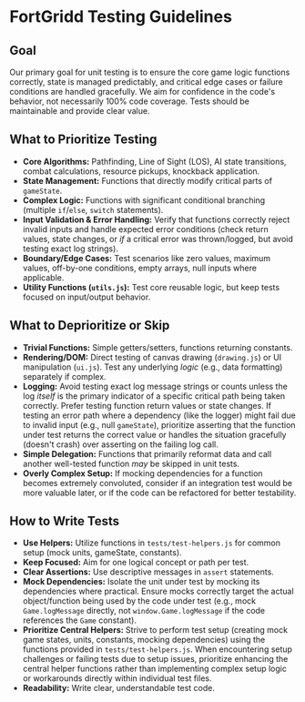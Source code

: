 # FortGridd Testing Guidelines

## Goal
Our primary goal for unit testing is to ensure the core game logic functions correctly, state is managed predictably, and critical edge cases or failure conditions are handled gracefully. We aim for confidence in the code's behavior, not necessarily 100% code coverage. Tests should be maintainable and provide clear value.

## What to Prioritize Testing
*   **Core Algorithms:** Pathfinding, Line of Sight (LOS), AI state transitions, combat calculations, resource pickups, knockback application.
*   **State Management:** Functions that directly modify critical parts of `gameState`.
*   **Complex Logic:** Functions with significant conditional branching (multiple `if`/`else`, `switch` statements).
*   **Input Validation & Error Handling:** Verify that functions correctly reject invalid inputs and handle expected error conditions (check return values, state changes, or *if* a critical error was thrown/logged, but avoid testing exact log strings).
*   **Boundary/Edge Cases:** Test scenarios like zero values, maximum values, off-by-one conditions, empty arrays, null inputs where applicable.
*   **Utility Functions (`utils.js`):** Test core reusable logic, but keep tests focused on input/output behavior.

## What to Deprioritize or Skip
*   **Trivial Functions:** Simple getters/setters, functions returning constants.
*   **Rendering/DOM:** Direct testing of canvas drawing (`drawing.js`) or UI manipulation (`ui.js`). Test any underlying *logic* (e.g., data formatting) separately if complex.
*   **Logging:** Avoid testing exact log message strings or counts unless the log *itself* is the primary indicator of a specific critical path being taken correctly. Prefer testing function return values or state changes. If testing an error path where a dependency (like the logger) might fail due to invalid input (e.g., null `gameState`), prioritize asserting that the function under test returns the correct value or handles the situation gracefully (doesn't crash) over asserting on the failing log call.
*   **Simple Delegation:** Functions that primarily reformat data and call another well-tested function *may* be skipped in unit tests.
*   **Overly Complex Setup:** If mocking dependencies for a function becomes extremely convoluted, consider if an integration test would be more valuable later, or if the code can be refactored for better testability.

## How to Write Tests
*   **Use Helpers:** Utilize functions in `tests/test-helpers.js` for common setup (mock units, gameState, constants).
*   **Keep Focused:** Aim for one logical concept or path per test.
*   **Clear Assertions:** Use descriptive messages in `assert` statements.
*   **Mock Dependencies:** Isolate the unit under test by mocking its dependencies where practical. Ensure mocks correctly target the actual object/function being used by the code under test (e.g., mock `Game.logMessage` directly, not `window.Game.logMessage` if the code references the `Game` constant).
*   **Prioritize Central Helpers:** Strive to perform test setup (creating mock game states, units, constants, mocking dependencies) using the functions provided in `tests/test-helpers.js`. When encountering setup challenges or failing tests due to setup issues, prioritize enhancing the central helper functions rather than implementing complex setup logic or workarounds directly within individual test files.
*   **Readability:** Write clear, understandable test code.

